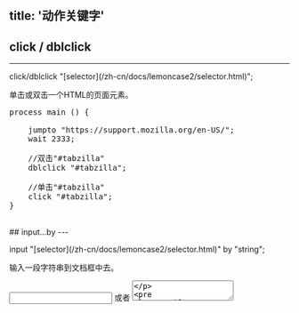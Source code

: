 title: '动作关键字'
---

## click / dblclick
---
<p class="alert alert-warning">click/dblclick "[selector](/zh-cn/docs/lemoncase2/selector.html)";</p>

单击或双击一个HTML的页面元素。

<pre class='sublemon'>
process main () {
    
	jumpto "https://support.mozilla.org/en-US/";
	wait 2333;
	
	//双击"#tabzilla"
	dblclick "#tabzilla";
	
	//单击"#tabzilla"
	click "#tabzilla";
}</pre>

<br/>
## input...by
---
<p class="alert alert-warning">input "[selector](/zh-cn/docs/lemoncase2/selector.html)" by "string";</p>
输入一段字符串到文档框中去。 

<input type="text" /> 或者 <textarea>

<pre class='sublemon'>
// eg: id="link" class="case" 
input 'div#link.case' by "hello world.";</pre>

<br/>
## move 
---
<p class="alert alert-warning">move "[selector](/zh-cn/docs/lemoncase2/selector.html)";</p>
对HTML页面元素触发鼠标移入移出的动作。该动作可触发CSShover。

<pre class='sublemon'>
process main () {
    
	jumpto "https://www.deepin.org/en/";
	wait 2333;
	click '#hs-site-navigation > div:nth-child(1)';
	
	// 在以下三个页面元素上移动
	move '#menu-main > li:nth-child(2) > a:nth-child(1) > span:nth-child(1)';
	move '#menu-main > li:nth-child(3) > a:nth-child(1) > span:nth-child(1)';
	move '#menu-main > li:nth-child(4) > a:nth-child(1) > span:nth-child(1)';
}</pre>

<br/>
## hold
---
<p class="alert alert-warning">hold "[selector](/zh-cn/docs/lemoncase2/selector.html)";</p>
鼠标持续点住一个元素。具体的示例在下方的`drop`中。

<br/>
## drop
---
<p class="alert alert-warning">drop;</p>
鼠标释放一个元素。

<pre class="sublemon">
process main () {

	jumpto "https://jqueryui.com/draggable/";
	wait 2333;
	
	//持续点住页面上的一个元素，用move来完成拖拽和指针移动
    hold '#content > iframe:nth-child(5) < #draggable';
    move '#content > iframe:nth-child(5) < html';
    
    //释放该元素
    drop;
}</pre>

<br/>
## scroll
---
<p class="alert alert-warning">scroll "[selector](/zh-cn/docs/lemoncase2/selector.html)";</p>
滚动页面，保持选中元素位于屏幕中部。

<pre class="sublemon">
process main () {
  
	// Deepin Technology Community
	jumpto "https://www.deepin.org/en/";
	wait 2333;
	
	//
	scroll '#hs-top-footer';
}</pre>

<br/>
## jumpto
---
<p class="alert alert-warning">jumpto "URL";</p>
跳转到一个URL链接。


<br/>
## back / forward / refresh
---
<p class="alert alert-warning">back;<br/>forward;<br/>refresh;</p>
`back` 后退一页；`forward` 向前移动一页；`refresh` 刷新当前网页。
<pre class='sublemon'>
process main () {

	// jumpto
	jumpto "https://www.deepin.org/en/";
	wait 2333;
	click "#hs-site-navigation > div:nth-child(1) > span:nth-child(1)";
	click "#menu-main > li:nth-child(2) > a:nth-child(1) > span:nth-child(1)";
	wait 2000;
	
	//back 回到首页
	back;
	wait 2000;
	
	//forward 前进到doc页
	forward;
	wait 2000;

    //refresh 刷新当前doc页
	refresh;
}</pre>

<br/>
## wait
---
<p class="alert alert-warning">wait [time:number]</p>
等待一定的时间（以毫秒为单位）。

<pre class='sublemon'>
//编辑器会等待3000毫秒再执行下一个动作
wait 3000;</pre>

<br/>
## assert
---
<p class="alert alert-warning">assert [expression] in [time:number]</p>
断言一个表达式为真或假（在一定的时间内），具体参照以下示例。关于表达式的更多介绍，[点击这里](/zh-cn/docs/lemoncase2/expression.html)。

<pre class='sublemon'>

//断言id为'test'的输入框个数为1个
assert <# "textarea#test"/> == 1;

//断言id为'test'的输入框包含'Lemonce'
assert <@ "testarea#test"/> ~~ "Lemonce"

//断言id名为'test'的输入框会在两秒钟内出现
assert <# "textarea#test"/> in 2000;</pre>

<br/>
## upload
---
<p class="alert alert-warning">upload ["filePath1","filePath2"]</p>
如果一个测试需要上传一个文件到一个 web 应用程序，可以采用 `upload` 命令来上传。以下是例子。

**注意**：在 Windows 系统中路径采用的是"\"，需要用户改为 "/" 或进行转义 "\\\" 才能在灵萌测中运行。如"C:\Users\1.img"需要在灵萌测中改为"C:/Users/1.img"。
<pre class='sublemon'>
#AUTOWAIT 1000
process main () {

	// Angular file upload - flow.js
	jumpto "http://flowjs.github.io/ng-flow/";
	wait 3333;
	// 点击 Basic upload
	click "div.ng-scope > .drop > span.btn-default";
	upload ["C:/1.lc2"];
	wait 4000;
	// 点击 Single image upload
	click "body > div:nth-child(1) > section:nth-child(2) > div:nth-child(10) > div:nth-child(4) > span:nth-child(1)";
    upload ["C:/1.jpg","D:/2.png"];
	// 当只支持上传一个文件时，lemonce会默认上传第一个文件
    wait 4000;
}</pre>